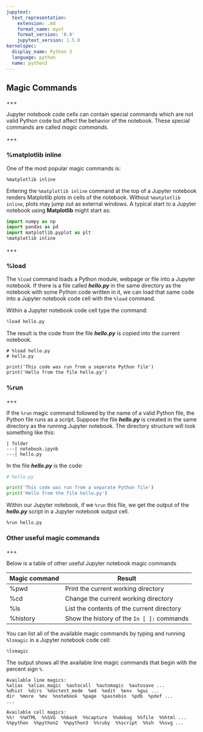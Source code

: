 ```yaml
---
jupytext:
  text_representation:
    extension: .md
    format_name: myst
    format_version: '0.9'
    jupytext_version: 1.5.0
kernelspec:
  display_name: Python 3
  language: python
  name: python3
---
```


## Magic Commands

+++

Jupyter notebook code cells can contain special commands which are not valid Python code but affect the behavior of the notebook. These special commands are called _magic commands_.

+++

### %matplotlib inline

One of the most popular magic commands is:

```text
%matplotlib inline
```

Entering the ```%matplotlib inline``` command at the top of a Jupyter notebook renders Matplotlib plots in cells of the notebook. Without ```%matplotlib inline```, plots may jump out as external windows. A typical start to a Jupyter notebook using **Matplotlib** might start as:

```python
import numpy as np
import pandas as pd
import matplotlib.pyplot as plt
%matplotlib inline
```

+++

### %load

The ```%load``` command loads a Python module, webpage or file into a Jupyter notebook. If there is a file called **_hello.py_** in the same directory as the notebook with some Python code written in it, we can load that same code into a Jupyter notebook code cell with the ```%load``` command. 

Within a Jupyter notebook code cell type the command:

```python
%load hello.py
```

The result is the code from the file **_hello.py_** is copied into the current notebook.

```{code-cell} ipython3
# %load hello.py
# hello.py

print('This code was run from a seperate Python file')
print('Hello from the file hello.py')
```

### %run

+++

If the ```%run``` magic command followed by the name of a valid Python file,  the Python file runs as a script. Suppose the file **_hello.py_** is created in the same directory as the running Jupyter notebook. The directory structure will look something like this:

```text
| folder
---| notebook.ipynb
---| hello.py
```

In the file **_hello.py_** is the code:

```python
# hello.py

print('This code was run from a separate Python file')
print('Hello from the file hello.py')
```

Within our Jupyter notebook, if we ```%run``` this file, we get the output of the **_hello.py_** script in a Jupyter notebook output cell.

```{code-cell} ipython3
%run hello.py
```

### Other useful magic commands

+++

Below is a table of other useful Jupyter notebook magic commands

| Magic command | Result |
| --- | --- |
| %pwd | Print the current working directory |
| %cd | Change the current working directory |
| %ls | List the contents of the current directory |
| %history | Show the history of the ```In [ ]:``` commands |

You can list all of the available magic commands by typing and running ```%lsmagic``` in a Jupyter notebook code cell:

```python
%lsmagic
```

The output shows all the available line magic commands that begin with the percent sign ```%```.

```text
Available line magics:
%alias  %alias_magic  %autocall  %automagic  %autosave ...
%dhist  %dirs  %doctest_mode  %ed  %edit  %env  %gui ...
dir  %more  %mv  %notebook  %page  %pastebin  %pdb  %pdef ...
...

Available cell magics:
%%!  %%HTML  %%SVG  %%bash  %%capture  %%debug  %%file  %%html ...
%%python  %%python2  %%python3  %%ruby  %%script  %%sh  %%svg ...
```

```{code-cell} ipython3

```
